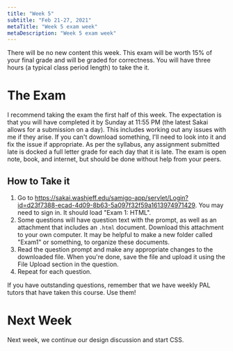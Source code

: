 ```yaml
---
title: "Week 5"
subtitle: "Feb 21-27, 2021"
metaTitle: "Week 5 exam week"
metaDescription: "Week 5 exam week"
---
```


There will be no new content this week. This exam will be worth 15% of your final grade and will be graded for correctness. You will have three hours (a typical class period length) to take the it.

# The Exam
I recommend taking the exam the first half of this week. The expectation is that you will have completed it by Sunday at 11:55 PM (the latest Sakai allows for a submission on a day). This includes working out any issues with me if they arise. If you can't download something, I'll need to look into it and fix the issue if appropriate. As per the syllabus, any assignment submitted late is docked a full letter grade for each day that it is late. The exam is open note, book, and internet, but should be done without help from your peers.

## How to Take it
1. Go to https://sakai.washjeff.edu/samigo-app/servlet/Login?id=d23f7388-ecad-4d09-8b63-5a097f32f59a1613974971429. You may need to sign in. It should load "Exam 1: HTML".
1. Some questions will have question text with the prompt, as well as an attachment that includes an `.html` document. Download this attachment to your own computer. It may be helpful to make a new folder called "Exam1" or something, to organize these documents.
1. Read the question prompt and make any appropriate changes to the downloaded file. When you're done, save the file and upload it using the File Upload section in the question.
1. Repeat for each question.

If you have outstanding questions, remember that we have weekly PAL tutors that have taken this course. Use them!

# Next Week
Next week, we continue our design discussion and start CSS.